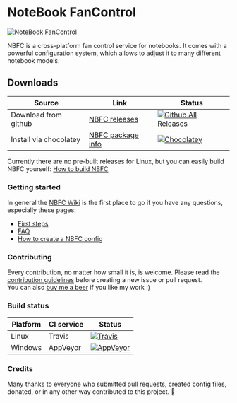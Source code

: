 # NoteBook FanControl

![NoteBook FanControl](https://github.com/hirschmann/nbfc/wiki/images/banner.png)

NBFC is a cross-platform fan control service for notebooks.
It comes with a powerful configuration system, which allows to adjust it to many different notebook models.

## Downloads

| Source                 | Link                                                         | Status                                                                                                                                   |
| ---------------------- | ------------------------------------------------------------ | ---------------------------------------------------------------------------------------------------------------------------------------- |
| Download from github   | [NBFC releases](https://github.com/hirschmann/nbfc/releases) | [![Github All Releases](https://img.shields.io/github/downloads/hirschmann/nbfc/total.svg)](https://github.com/hirschmann/nbfc/releases) |
| Install via chocolatey | [NBFC package info](https://chocolatey.org/packages/nbfc)    | [![Chocolatey](https://img.shields.io/chocolatey/dt/nbfc.svg)](https://chocolatey.org/packages/nbfc)                                     |

Currently there are no pre-built releases for Linux, but you can easily build NBFC yourself: [How to build NBFC](https://github.com/hirschmann/nbfc/wiki/How-to-build-NBFC)

### Getting started

In general the [NBFC Wiki](https://github.com/hirschmann/nbfc/wiki) is the first place to go if you have any questions, especially these pages:

- [First steps](https://github.com/hirschmann/nbfc/wiki/First-steps)
- [FAQ](https://github.com/hirschmann/nbfc/wiki/FAQ)
- [How to create a NBFC config](https://github.com/hirschmann/nbfc/wiki/How-to-create-a-NBFC-config)

### Contributing

Every contribution, no matter how small it is, is welcome. Please read the [contribution guidelines](CONTRIBUTING.md) before creating a new issue or pull request.  
You can also [buy me a beer](https://www.paypal.com/cgi-bin/webscr?cmd=_s-xclick&hosted_button_id=HUALCC9HY9MKC) if you like my work :)

### Build status

| Platform | CI service | Status                                                                                                                 |
| -------- | ---------- | ---------------------------------------------------------------------------------------------------------------------- |
| Linux    | Travis     | [![Travis](https://img.shields.io/travis/hirschmann/nbfc.svg)](https://travis-ci.org/hirschmann/nbfc)                  |
| Windows  | AppVeyor   | [![AppVeyor](https://img.shields.io/appveyor/ci/hirschmann/nbfc.svg)](https://ci.appveyor.com/project/hirschmann/nbfc) |

### Credits

Many thanks to everyone who submitted pull requests, created config files, donated, or in any other way contributed to this project. :yellow_heart:
